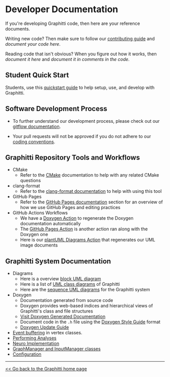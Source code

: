 # Developer Documentation

If you're developing Graphitti code, then here are your reference documents. 

Writing new code? Then make sure to follow our [contributing guide] and  *document your code here*. 

Reading code that isn't obvious? When you figure out how it works, then *document it here* and *document it in comments in the code.*

## Student Quick Start

Students, use this [quickstart guide](StudentSetup.md) to help setup, use, and develop with Graphitti.

## Software Development Process

- To further understand our development process, please check out our [gitflow documentation](GitFlow.md).

- Your pull requests will not be approved if you do not adhere to our [coding conventions](codingConventions.md).

## Graphitti Repository Tools and Workflows

- CMake
    - Refer to the [CMake](CMake.md) documentation to help with any related CMake questions
- clang-format
    - Refer to the [clang-format documentation](codingConventions.md#clang-format) to help with using this tool
- GitHub Pages
    - Refer to the [GitHub Pages documentation](GHPages.md) section for an overview of how we use GitHub Pages and editing practices
- GitHub Actions Workflows
    - We have a [Doxygen Action](GHActions.md#doxygen-action) to regenerate the Doxygen documentation automatically
    - The [GitHub Pages Action](GHActions.md#github-pages-action) is another action ran along with the Doxygen one
    - Here is our [plantUML Diagrams Action](GHActions.md#plantuml-action) that regenerates our UML image documents

## Graphitti System Documentation

- Diagrams
    - Here is a overview [block UML diagram](ClassDiagrams/hand-drawn.pdf)
    - Here is a list of [UML class diagrams](classDiagrams.md) of Graphitti
    - Here are the [sequence UML diagrams](sequenceDiagrams.md) for the Graphitti system
- Doxygen
    - Documentation generated from source code
    - Doxygen provides web-based indices and hierarchical views of Graphitti's class and file structures
    - [Visit Doxygen Generated Documentation]
    - Document code in the `.h` file using the [Doxygen Style Guide](../Doxygen/DoxygenStyleGuide.md) format
    - [Doxygen Update Guide](../Doxygen/DoxygenUpdateGuide.md)
- [Event buffering](eventBuffering.md) in vertex classes.
- [Performing Analyses](PerformingAnalyses.md)
- [Neuro Implementation](NeuroImplementation.md)
- [GraphManager and InputManager classes](GraphAndEventInputs.md)
- [Configuration](../User/configuration.md)


---------
[<< Go back to the Graphitti home page](../index.md)

[//]: # (Moving URL links to the bottom of the document for ease of updating - LS)
[//]: # (Links to repo items which exist outside of the docs folder need a direct link.)

   [contributing guide]: <https://github.com/UWB-Biocomputing/Graphitti/blob/master/CONTRIBUTING.md>
   [Visit Doxygen Generated Documentation]: <https://uwb-biocomputing.github.io/Graphitti/Doxygen/html/index.html>
   